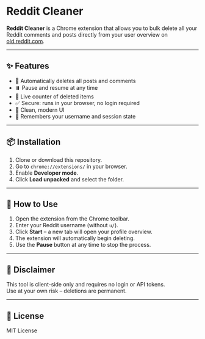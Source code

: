 # Reddit Cleaner

**Reddit Cleaner** is a Chrome extension that allows you to bulk delete all your Reddit comments and posts directly from your user overview on [old.reddit.com](https://old.reddit.com).

---

## ✨ Features

- 🧹 Automatically deletes all posts and comments
- ⏸️ Pause and resume at any time
- 🔢 Live counter of deleted items
- ✅ Secure: runs in your browser, no login required
- 🎨 Clean, modern UI
- 🧠 Remembers your username and session state

---

## 📦 Installation

1. Clone or download this repository.
2. Go to `chrome://extensions/` in your browser.
3. Enable **Developer mode**.
4. Click **Load unpacked** and select the folder.

---

## 🚀 How to Use

1. Open the extension from the Chrome toolbar.
2. Enter your Reddit username (without `u/`).
3. Click **Start** – a new tab will open your profile overview.
4. The extension will automatically begin deleting.
5. Use the **Pause** button at any time to stop the process.

---

## 🛟 Disclaimer

This tool is client-side only and requires no login or API tokens.  
Use at your own risk – deletions are permanent.

---

## 📄 License

MIT License
